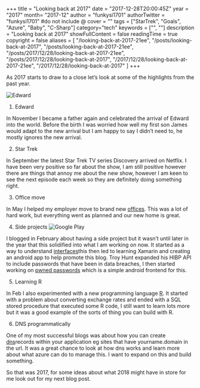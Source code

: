 +++
title = "Looking back at 2017"
date = "2017-12-28T20:00:45Z"
year = "2017"
month= "2017-12"
author = "funkysi1701"
authorTwitter = "funkysi1701" #do not include @
cover = ""
tags = ["StarTrek", "Goals", "Azure", "Baby", "C-Sharp"]
category="tech"
keywords = ["", ""]
description =  "Looking back at 2017"
showFullContent = false
readingTime = true
copyright = false
aliases = [
    "/looking-back-at-2017-21ee",
    "/posts/looking-back-at-2017",
    "/posts/looking-back-at-2017-21ee",
    "/posts/2017/12/28/looking-back-at-2017-21ee",
    "/posts/2017/12/28/looking-back-at-2017",
    "/2017/12/28/looking-back-at-2017-21ee",
    "/2017/12/28/looking-back-at-2017"
]
+++

As 2017 starts to draw to a close let’s look at some of the highlights from the past year.

![Edward](/images/2017/DSC_0376-e1510563039193-225x300.jpg)

1) Edward

In November I became a father again and celebrated the arrival of Edward into the world. Before the birth I was worried how well my first son James would adapt to the new arrival but I am happy to say I didn’t need to,  he mostly ignores the new arrival.

2) Star Trek

In September the latest Star Trek TV series Discovery arrived on Netflix. I have been very positive so far about the show, I am still positive however there are things that annoy me about the new show, however I am keen to see the next episode each week so they are definitely doing something right.

3) Office move

In May I helped my employer move to brand new [offices](https://funkysi1701.com/office-move). This was a lot of hard work, but everything went as planned and our new home is great.

4) Side projects ![Google Play](/images/2017/googleplay.jpg)

I blogged in February about having a side project but it wasn’t until later in the year that this solidified into what I am working on now. It started as a way to understand [interfaces](https://funkysi1701.com/interfaces)this then led to learning Xamarin and creating an android app to help promote this blog. Troy Hunt expanded his HIBP API to include passwords that have been in data breaches, I then started working on [pwned passwords](https://funkysi1701.com/pwned-pass--available-from-the-play-store) which is a simple android frontend for this.

5) Learning R

In Feb I also experimented with a new programming language [R](https://funkysi1701.com/learning-r). It started with a problem about converting exchange rates and ended with a SQL stored procedure that executed some R code, I still want to learn lots more but it was a good example of the sorts of thing you can build with R.

6) DNS programmatically

One of my most successful blogs was about how you can create [dns](https://dev.to/funkysi1701/creating-dns-records-programmatically-26lp)records within your application eg sites that have yourname.domain in the url. It was a great chance to look at how dns works and learn more about what azure can do to manage this. I want to expand on this and build something.

So that was 2017, for some ideas about what 2018 might have in store for me look out for my next blog post.
